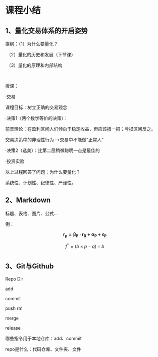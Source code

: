 # 课程小结

## 1、量化交易体系的开启姿势 

提纲：（1）为什么要量化？

​           （2）量化的历史和发展（下节课）

​           （3）量化的原理和内部结构

​              

授课：

·交易

 课程目标：树立正确的交易观念

·决策1（两个数学等价的决策）：

 前景理论：在盈利区间人们倾向于稳定收益，但应该搏一把；亏损区间反之。

 交易决策中的非理性行为-->交易中不能做“正常人”

·决策2（选美）：比第二层稍微聪明一点是最佳的

·投资实验

以上过程回答了问题：为什么要量化？

系统性、计划性、纪律性、严谨性。

## 2、Markdown

标题、表格、图片、公式...

例：


$$
\mathbf
{r_p = \beta_P\cdot r_B +\alpha_P +\epsilon_P}
$$

$$
f^*=(b\times p -q)\div b
$$



# 

## 3、Git与Github

Repo Dir

add

commit

push  rm

merge

release

哪些指令用于本地仓库：add、commit

repo是什么：代码仓库、文件夹、文件








